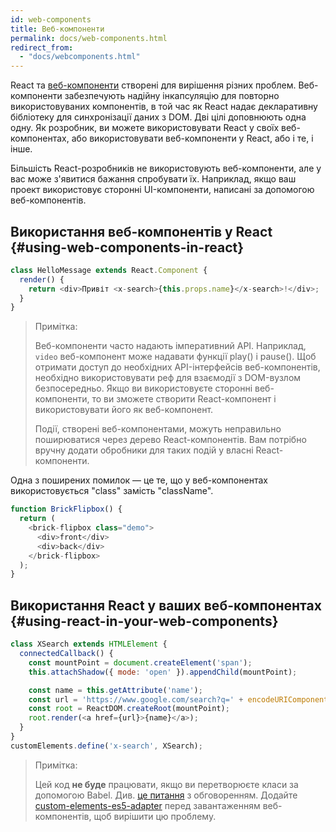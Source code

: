 ```yaml
---
id: web-components
title: Веб-компоненти
permalink: docs/web-components.html
redirect_from:
  - "docs/webcomponents.html"
---
```


React та [веб-компоненти](https://developer.mozilla.org/en-US/docs/Web/Web_Components) створені для вирішення різних проблем.  Веб-компоненти забезпечують надійну інкапсуляцію для повторно використовуваних компонентів, в той час як React надає декларативну бібліотеку для синхронізації даних з DOM. Дві цілі доповнюють одна одну. Як розробник, ви можете використовувати React у своїх веб-компонентах, або використовувати веб-компоненти у React, або і те, і інше.

Більшість React-розробників не використовують веб-компоненти, але у вас може з'явитися бажання спробувати їх. Наприклад, якщо ваш проект використовує сторонні UI-компоненти, написані за допомогою веб-компонентів.

## Використання веб-компонентів у React {#using-web-components-in-react}

```javascript
class HelloMessage extends React.Component {
  render() {
    return <div>Привіт <x-search>{this.props.name}</x-search>!</div>;
  }
}
```

> Примітка:
>
> Веб-компоненти часто надають імперативний API. Наприклад, `video` веб-компонент може надавати функції play() і pause(). Щоб отримати доступ до необхідних API-інтерфейсів веб-компонентів, необхідно використовувати реф для взаємодії з DOM-вузлом безпосередньо. Якщо ви використовуєте сторонні веб-компоненти, то ви зможете створити React-компонент і використовувати його як веб-компонент.
>
> Події, створені веб-компонентами, можуть неправильно поширюватися через дерево React-компонентів. 
> Вам потрібно вручну додати обробники для таких подій у власні React-компоненти.

Одна з поширених помилок — це те, що у веб-компонентах використовується "class" замість "className".

```javascript
function BrickFlipbox() {
  return (
    <brick-flipbox class="demo">
      <div>front</div>
      <div>back</div>
    </brick-flipbox>
  );
}
```

## Використання React у ваших веб-компонентах {#using-react-in-your-web-components}

```javascript
class XSearch extends HTMLElement {
  connectedCallback() {
    const mountPoint = document.createElement('span');
    this.attachShadow({ mode: 'open' }).appendChild(mountPoint);

    const name = this.getAttribute('name');
    const url = 'https://www.google.com/search?q=' + encodeURIComponent(name);
    const root = ReactDOM.createRoot(mountPoint);
    root.render(<a href={url}>{name}</a>);
  }
}
customElements.define('x-search', XSearch);
```

>Примітка:
>
>Цей код **не буде** працювати, якщо ви перетворюєте класи за допомогою Babel. Див. [це питання](https://github.com/w3c/webcomponents/issues/587) з обговоренням.
>Додайте [custom-elements-es5-adapter](https://github.com/webcomponents/polyfills/tree/master/packages/webcomponentsjs#custom-elements-es5-adapterjs) перед завантаженням веб-компонентів, щоб вирішити цю проблему.
